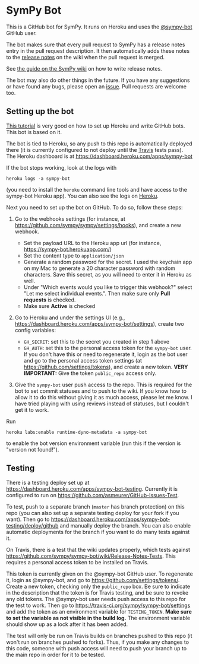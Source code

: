 # SymPy Bot

This is a GitHub bot for SymPy. It runs on Heroku and uses the
[@sympy-bot](https://github.com/sympy-bot) GitHub user.

The bot makes sure that every pull request to SymPy has a release notes entry
in the pull request description. It then automatically adds these notes to the
[release notes](https://github.com/sympy/sympy/wiki/Release-Notes) on the wiki
when the pull request is merged.

See [the guide on the SymPy
wiki](https://github.com/sympy/sympy/wiki/Writing-Release-Notes) on how to
write release notes.

The bot may also do other things in the future. If you have any suggestions or
have found any bugs, please open an
[issue](https://github.com/sympy/sympy-bot/issues). Pull requests are welcome
too.

## Setting up the bot

[This tutorial](https://github-bot-tutorial.readthedocs.io/en/latest) is very
good on how to set up Heroku and write GitHub bots. This bot is based on it.

The bot is tied to Heroku, so any push to this repo is automatically deployed
there (it is currently configured to not deploy until the
[Travis](https://travis-ci.org/sympy/sympy-bot) tests pass). The Heroku
dashboard is at https://dashboard.heroku.com/apps/sympy-bot

If the bot stops working, look at the logs with

    heroku logs -a sympy-bot

(you need to install the `heroku` command line tools and have access to the
sympy-bot Heroku app). You can also see the logs on
[Heroku](https://dashboard.heroku.com/apps/sympy-bot/logs).

Next you need to set up the bot on GitHub. To do so, follow these steps:

1. Go to the webhooks settings (for instance, at
   https://github.com/sympy/sympy/settings/hooks), and create a new webhook.

   - Set the payload URL to the Heroku app url (for instance,
     https://sympy-bot.herokuapp.com/)
   - Set the content type to `application/json`
   - Generate a random password for the secret. I used the keychain app on my
     Mac to generate a 20 character password with random characters. Save this
     secret, as you will need to enter it in Heroku as well.
   - Under "Which events would you like to trigger this webhook?" select "Let
     me select individual events.". Then make sure only **Pull requests** is
     checked.
   - Make sure **Active** is checked

2. Go to Heroku and under the settings UI (e.g.,
   https://dashboard.heroku.com/apps/sympy-bot/settings), create two config
   variables:

   - `GH_SECRET`: set this to the secret you created in step 1 above
   - `GH_AUTH`: set this to the personal access token for the `sympy-bot`
     user. If you don't have this or need to regenerate it, login as the bot
     user and go to the personal access token settings (at
     https://github.com/settings/tokens), and create a new token. **VERY
     IMPORTANT:** Give the token `public_repo` access only.

3. Give the `sympy-bot` user push access to the repo. This is required for the
   bot to set commit statuses and to push to the wiki. If you know how to
   allow it to do this without giving it as much access, please let me know. I
   have tried playing with using reviews instead of statuses, but I couldn't
   get it to work.

Run

    heroku labs:enable runtime-dyno-metadata -a sympy-bot

to enable the bot version environment variable (run this if the version is
"version not found!").

## Testing

There is a testing deploy set up at
https://dashboard.heroku.com/apps/sympy-bot-testing. Currently it is
configured to run on https://github.com/asmeurer/GitHub-Issues-Test.

To test, push to a separate branch (`master` has branch protection) on this
repo (you can also set up a separate testing deploy for your fork if you
want). Then go to
https://dashboard.heroku.com/apps/sympy-bot-testing/deploy/github and manually
deploy the branch. You can also enable automatic deployments for the branch if
you want to do many tests against it.

On Travis, there is a test that the wiki updates properly, which tests against
https://github.com/sympy/sympy-bot/wiki/Release-Notes-Tests. This requires a
personal access token to be installed on Travis.

This token is currently given on the @sympy-bot GitHub user. To regenerate it,
login as @sympy-bot, and go to https://github.com/settings/tokens/. Create a
new token, checking only the `public_repo` box. Be sure to indicate in the
description that the token is for Travis testing, and be sure to revoke any
old tokens. The @sympy-bot user needs push access to this repo for the test to
work. Then go to https://travis-ci.org/sympy/sympy-bot/settings and add the
token as an environment variable for `TESTING_TOKEN`. **Make sure to set the
variable as not visible in the build log.** The environment variable should
show up as a lock after it has been added.

The test will only be run on Travis builds on branches pushed to this repo (it
won't run on branches pushed to forks). Thus, if you make any changes to this
code, someone with push access will need to push your branch up to the main
repo in order for it to be tested.
